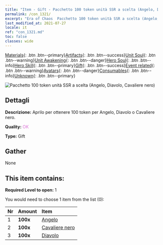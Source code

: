 ```yaml
---
title: "Item - Gift - Pacchetto 100 token unità SSR a scelta (Angelo, Diavolo, Cavaliere nero)"
permalink: /con_1321/
excerpt: "Era of Chaos  Pacchetto 100 token unità SSR a scelta (Angelo, Diavolo, Cavaliere nero)"
last_modified_at: 2021-07-27
locale: it
ref: "con_1321.md"
toc: false
classes: wide
---
```

 [Materials](/ItemsIT/){: .btn .btn--primary}[Artifacts](/ItemsIT/Artifacts/){: .btn .btn--success}[Unit Soul](/ItemsIT/UnitSoul/){: .btn .btn--warning}[Unit Awakening](/ItemsIT/UnitAwakening/){: .btn .btn--danger}[Hero Soul](/ItemsIT/HeroSoul/){: .btn .btn--info}[Hero Skill](/ItemsIT/HeroSkill/){: .btn .btn--primary}[Gift](/ItemsIT/Gift/){: .btn .btn--success}[Event related](/ItemsIT/Events/){: .btn .btn--warning}[Avatars](/ItemsIT/Avatars/){: .btn .btn--danger}[Consumables](/ItemsIT/Consumables/){: .btn .btn--info}[Unknown](/ItemsIT/Unknown/){: .btn .btn--primary}

 ![Pacchetto 100 token unità SSR a scelta (Angelo, Diavolo, Cavaliere nero)](/images/t/i_907374.png)

## Dettagli
 **Descrizione:** Aprilo per ottenere 100 token per Angelo, Diavolo o Cavaliere nero.

 **Quality:** <span style="color: #DA70D6">OK</span>

 **Type:** Gift

## Gather

  None

## This item contains:

 **Required Level to open:** 1

 You would need to choose 1 item from the list (0):

  | Nr | Amount |     Item    |
  |:---|:-------|:------------|
  | 1 |  **100x** | [Angelo](/ItemsIT/unt_196/) |  | 
  | 2 |  **100x** | [Cavaliere nero](/ItemsIT/unt_213/) |  | 
  | 3 |  **100x** | [Diavolo](/ItemsIT/unt_232/) |  | 
